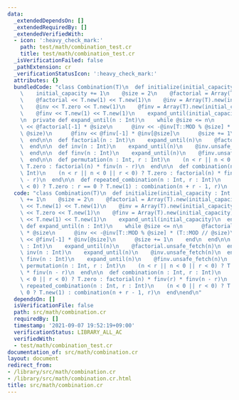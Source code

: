 ```yaml
---
data:
  _extendedDependsOn: []
  _extendedRequiredBy: []
  _extendedVerifiedWith:
  - icon: ':heavy_check_mark:'
    path: test/math/combination_test.cr
    title: test/math/combination_test.cr
  _isVerificationFailed: false
  _pathExtension: cr
  _verificationStatusIcon: ':heavy_check_mark:'
  attributes: {}
  bundledCode: "class Combination(T)\n  def initialize(initial_capacity : Int = 2)\n\
    \    initial_capacity += 1\n    @size = 2\n    @factorial = Array(T).new(initial_capacity)\n\
    \    @factorial << T.new(1) << T.new(1)\n    @inv = Array(T).new(initial_capacity)\n\
    \    @inv << T.zero << T.new(1)\n    @finv = Array(T).new(initial_capacity)\n\
    \    @finv << T.new(1) << T.new(1)\n    expand_until(initial_capacity)\n  end\n\
    \n  private def expand_until(n : Int)\n    while @size <= n\n      @factorial\
    \ << @factorial[-1] * @size\n      @inv << -@inv[T::MOD % @size] * (T::MOD //\
    \ @size)\n      @finv << @finv[-1] * @inv[@size]\n      @size += 1\n    end\n\
    \  end\n\n  def factorial(n : Int)\n    expand_until(n)\n    @factorial.unsafe_fetch(n)\n\
    \  end\n\n  def inv(n : Int)\n    expand_until(n)\n    @inv.unsafe_fetch(n)\n\
    \  end\n\n  def finv(n : Int)\n    expand_until(n)\n    @finv.unsafe_fetch(n)\n\
    \  end\n\n  def permutation(n : Int, r : Int)\n    (n < r || n < 0 || r < 0) ?\
    \ T.zero : factorial(n) * finv(n - r)\n  end\n\n  def combination(n : Int, r :\
    \ Int)\n    (n < r || n < 0 || r < 0) ? T.zero : factorial(n) * finv(r) * finv(n\
    \ - r)\n  end\n\n  def repeated_combination(n : Int, r : Int)\n    (n < 0 || r\
    \ < 0) ? T.zero : r == 0 ? T.new(1) : combination(n + r - 1, r)\n  end\nend\n"
  code: "class Combination(T)\n  def initialize(initial_capacity : Int = 2)\n    initial_capacity\
    \ += 1\n    @size = 2\n    @factorial = Array(T).new(initial_capacity)\n    @factorial\
    \ << T.new(1) << T.new(1)\n    @inv = Array(T).new(initial_capacity)\n    @inv\
    \ << T.zero << T.new(1)\n    @finv = Array(T).new(initial_capacity)\n    @finv\
    \ << T.new(1) << T.new(1)\n    expand_until(initial_capacity)\n  end\n\n  private\
    \ def expand_until(n : Int)\n    while @size <= n\n      @factorial << @factorial[-1]\
    \ * @size\n      @inv << -@inv[T::MOD % @size] * (T::MOD // @size)\n      @finv\
    \ << @finv[-1] * @inv[@size]\n      @size += 1\n    end\n  end\n\n  def factorial(n\
    \ : Int)\n    expand_until(n)\n    @factorial.unsafe_fetch(n)\n  end\n\n  def\
    \ inv(n : Int)\n    expand_until(n)\n    @inv.unsafe_fetch(n)\n  end\n\n  def\
    \ finv(n : Int)\n    expand_until(n)\n    @finv.unsafe_fetch(n)\n  end\n\n  def\
    \ permutation(n : Int, r : Int)\n    (n < r || n < 0 || r < 0) ? T.zero : factorial(n)\
    \ * finv(n - r)\n  end\n\n  def combination(n : Int, r : Int)\n    (n < r || n\
    \ < 0 || r < 0) ? T.zero : factorial(n) * finv(r) * finv(n - r)\n  end\n\n  def\
    \ repeated_combination(n : Int, r : Int)\n    (n < 0 || r < 0) ? T.zero : r ==\
    \ 0 ? T.new(1) : combination(n + r - 1, r)\n  end\nend\n"
  dependsOn: []
  isVerificationFile: false
  path: src/math/combination.cr
  requiredBy: []
  timestamp: '2021-09-07 19:52:19+09:00'
  verificationStatus: LIBRARY_ALL_AC
  verifiedWith:
  - test/math/combination_test.cr
documentation_of: src/math/combination.cr
layout: document
redirect_from:
- /library/src/math/combination.cr
- /library/src/math/combination.cr.html
title: src/math/combination.cr
---
```

